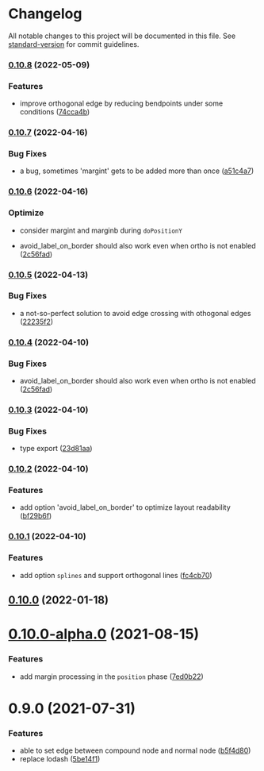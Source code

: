 # Changelog

All notable changes to this project will be documented in this file. See [standard-version](https://github.com/conventional-changelog/standard-version) for commit guidelines.

### [0.10.8](https://github.com/hikerpig/dagre-layout/compare/v0.10.7...v0.10.8) (2022-05-09)


### Features

* improve orthogonal edge by reducing bendpoints under some conditions ([74cca4b](https://github.com/hikerpig/dagre-layout/commit/74cca4babbb0f7796ec008adba40f5a989dc6cd4))

### [0.10.7](https://github.com/hikerpig/dagre-layout/compare/v0.10.6...v0.10.7) (2022-04-16)


### Bug Fixes

* a bug, sometimes 'margint' gets to be added more than once ([a51c4a7](https://github.com/hikerpig/dagre-layout/commit/a51c4a7dc2bf99f1ac40871dcf47d53e4334a2f1))

### [0.10.6](https://github.com/hikerpig/dagre-layout/compare/v0.10.5...v0.10.6) (2022-04-16)

### Optimize

- consider margint and marginb during `doPositionY`

* avoid_label_on_border should also work even when ortho is not enabled ([2c56fad](https://github.com/hikerpig/dagre-layout/commit/2c56fad613cf988e30c12b0d1676225e3e9cd5b9))



### [0.10.5](https://github.com/hikerpig/dagre-layout/compare/v0.10.4...v0.10.5) (2022-04-13)


### Bug Fixes

* a not-so-perfect solution to avoid edge crossing with othogonal edges ([22235f2](https://github.com/hikerpig/dagre-layout/commit/22235f2552414c72de416fb9af43beaf27642d76))

### [0.10.4](https://github.com/hikerpig/dagre-layout/compare/v0.10.3...v0.10.4) (2022-04-10)


### Bug Fixes

* avoid_label_on_border should also work even when ortho is not enabled ([2c56fad](https://github.com/hikerpig/dagre-layout/commit/2c56fad613cf988e30c12b0d1676225e3e9cd5b9))

### [0.10.3](https://github.com/hikerpig/dagre-layout/compare/v0.10.2...v0.10.3) (2022-04-10)


### Bug Fixes

* type export ([23d81aa](https://github.com/hikerpig/dagre-layout/commit/23d81aa0adc74664f0fe43352d3e287a3f227172))

### [0.10.2](https://github.com/hikerpig/dagre-layout/compare/v0.10.1...v0.10.2) (2022-04-10)


### Features

* add option 'avoid_label_on_border' to optimize layout readability ([bf29b6f](https://github.com/hikerpig/dagre-layout/commit/bf29b6f741f8b263476e7fa4fd7e7dbe2d7f8c48))

### [0.10.1](https://github.com/hikerpig/dagre-layout/compare/v0.10.0-alpha.0...v0.10.1) (2022-04-10)


### Features

* add option `splines` and support orthogonal lines ([fc4cb70](https://github.com/hikerpig/dagre-layout/commit/fc4cb701a6a25f0db8e9650e419154e710a292a3))

## [0.10.0](https://github.com/hikerpig/dagre-layout/compare/v0.10.0-alpha.0...v0.10.0) (2022-01-18)

# [0.10.0-alpha.0](https://github.com/hikerpig/dagre-layout/compare/v0.9.0...v0.10.0-alpha.0) (2021-08-15)


### Features

* add margin processing in the `position` phase ([7ed0b22](https://github.com/hikerpig/dagre-layout/commit/7ed0b22ebbf099610707eb51ead5bebcf5d3d753))



# 0.9.0 (2021-07-31)


### Features

* able to set edge between compound node and normal node ([b5f4d80](https://github.com/hikerpig/dagre-layout/commit/b5f4d8002303e26bf725ab58cc1d8874c0b012d0))
* replace lodash ([5be14f1](https://github.com/hikerpig/dagre-layout/commit/5be14f125b788b263bdc2771dc14fa22cdca7bf8))
